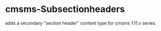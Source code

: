 cmsms-Subsectionheaders
=======================

adds a secondary "section header" content type for cmsms 1.11.x series.

